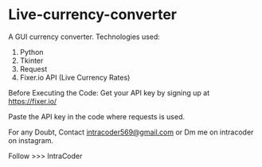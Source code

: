 # Live-currency-converter
A GUI currency converter.
Technologies used:
  1. Python
  2. Tkinter
  3. Request
  4. Fixer.io API (Live Currency Rates)

Before Executing the Code:
  Get your API key by signing up at https://fixer.io/

Paste the API key in the code where requests is used.

For any Doubt, Contact intracoder569@gmail.com or Dm me on intracoder on instagram.

Follow >>> IntraCoder
